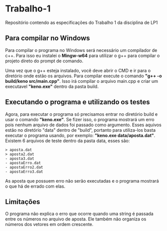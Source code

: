 # Trabalho-1
Repositório contendo as especificações do Trabalho 1 da disciplina de LP1

## Para compilar no Windows

Para compilar o programa no Windows será necessário um compilador de c++. Para isso eu instalei o **Mingw-w64** para utilizar o g++ para compilar o projeto direto do prompt de comando.

Uma vez que o g++ esteja instalado, você deve abrir o CMD e ir para o diretório onde estão os arquivos.
Para compilar execute o comando **"g++ -o build/keno src/main.cpp"**. Isso irá compilar o arquivo main.cpp e criar um executavel **"keno.exe"** dentro da pasta build. 

## Executando o programa e utilizando os testes

Agora, para executar o programa só precisamos entrar no diretório build e usar o comando **"keno.exe"**. Se fizer isso, o programa mostrará um erro pois nenhum arquivo  de dados foi passado como argumento. Esses aquivos estão no diretório "data" dentro de "build", portanto para utiliza-los basta executar o programa usando, por exemplo: **"keno.exe data/aposta.dat"**. Existem 6 arquivos de teste dentro da pasta data, esses são:

    > aposta.dat
    > aposta2.dat
    - aposta3.dat
    - apostaErro.dat
    - apostaErro2.dat
    - apostaErro3.dat
    
As aposta que possuem erro não serão executadas e o programa mostrará o que há de errado com elas.

## Limitações 

O programa não explica o erro que ocorre quando uma string é passada entre os números no arquivo de aposta. Ele também não organiza os números dos vetores em ordem crescente.